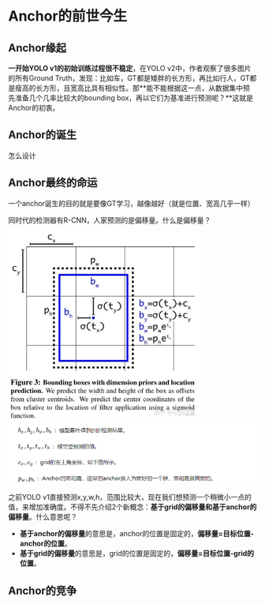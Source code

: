 # Anchor的前世今生

## **Anchor缘起**

**一开始YOLO v1的初始训练过程很不稳定**，在YOLO v2中，作者观察了很多图片的所有Ground Truth，发现：比如车，GT都是矮胖的长方形，再比如行人，GT都是瘦高的长方形，且宽高比具有相似性。那**能不能根据这一点，从数据集中预先准备几个几率比较大的bounding box，再以它们为基准进行预测呢？**这就是Anchor的初衷。



## Anchor的诞生

怎么设计



## Anchor最终的命运

一个anchor诞生的目的就是要像GT学习，越像越好（就是位置、宽高几乎一样）

同时代的检测器有R-CNN，人家预测的是偏移量。什么是偏移量？

<img src="https://raw.githubusercontent.com/kongyan66/Img-for-md/master/img/v2-4883b178ed0e2bb95f1d504dc6bed6a7_r.jpg" alt="preview" style="zoom:67%;" />

<img src="https://raw.githubusercontent.com/kongyan66/Img-for-md/master/img/image-20220827205819763.png" alt="image-20220827205819763" style="zoom: 67%;" />

之前YOLO v1直接预测x,y,w,h，范围比较大，现在我们想预测一个稍微小一点的值，来增加准确度。不得不先介绍2个新概念：**基于grid的偏移量和基于anchor的偏移量**。什么意思呢？

- **基于anchor的偏移量**的意思是，anchor的位置是固定的，**偏移量=目标位置-anchor的位置**。
- **基于grid的偏移量**的意思是，grid的位置是固定的，**偏移量=目标位置-grid的位置**。



## Anchor的竞争
